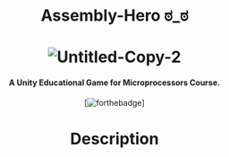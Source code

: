  <H1 align="center">

 Assembly-Hero ಠ_ಠ
 </H1>
<H1 align="center">

<img  src="https://i.ibb.co/17Nv2R3/Untitled-Copy-2.png" alt="Untitled-Copy-2" border="0" >
  </H1>
<h4 align="center">A Unity Educational Game for Microprocessors Course.</h4>
<div align="center">

[![forthebadge](https://upload.wikimedia.org/wikipedia/commons/8/8a/Official_unity_logo.png)]
<br />
<H1>
 Description
 </H1>
